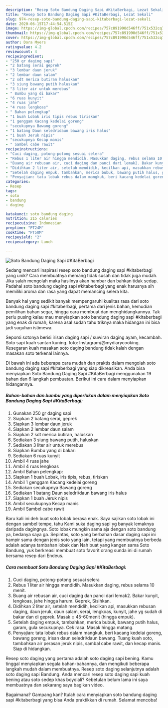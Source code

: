 ```yaml
---
description: "Resep Soto Bandung Daging Sapi #KitaBerbagi, Lezat Sekali"
title: "Resep Soto Bandung Daging Sapi #KitaBerbagi, Lezat Sekali"
slug: 974-resep-soto-bandung-daging-sapi-kitaberbagi-lezat-sekali
date: 2020-06-15T17:44:54.515Z
image: https://img-global.cpcdn.com/recipes/757c891990d546ff/751x532cq70/soto-bandung-daging-sapi-kitaberbagi-foto-resep-utama.jpg
thumbnail: https://img-global.cpcdn.com/recipes/757c891990d546ff/751x532cq70/soto-bandung-daging-sapi-kitaberbagi-foto-resep-utama.jpg
cover: https://img-global.cpcdn.com/recipes/757c891990d546ff/751x532cq70/soto-bandung-daging-sapi-kitaberbagi-foto-resep-utama.jpg
author: Dora Myers
ratingvalue: 4.2
reviewcount: 4
recipeingredient:
- "250 gr daging sapi"
- "2 batang serai geprek"
- "3 lembar daun jeruk"
- "2 lembar daun salam"
- "2 sdt merica butiran haluskan"
- "3 siung bawang putih haluskan"
- "3 liter air untuk merebus"
- " Bumbu yang di bakar"
- "6 ruas kunyit"
- "4 ruas jahe"
- "4 ruas lengkoas"
- " Bahan pelengkap"
- "1 buah Lobak iris tipis rebus tiriskan"
- "1 genggam Kacang kedelai goreng"
- "secukupnya Bawang goreng"
- "1 batang Daun seledridaun bawang iris halus"
- "1 buah Jeruk nipis"
- "secukupnya Kecap manis"
- " Sambel cabe rawit"
recipeinstructions:
- "Cuci daging, potong-potong sesuai selera"
- "Rebus 1 liter air hingga mendidih. Masukkan daging, rebus selama 10 menit."
- "Buang air rebusan air, cuci daging dan panci dari lemak2. Bakar kunyit, lengkoas, jahe hingga harum. Geprek, Sisihkan."
- "Didihkan 2 liter air, setelah mendidih, kecilkan api, masukkan rebusan daging, daun jeruk, daun salam, serai, lengkoas, kunyit, jahe yg sudah di bakar dan di geprek. Masak ± 45-60menit (hingga empuk)."
- "Setelah daging empuk, tambahkan, merica bubuk, bawang putih halus, garam, gula secukupnya. Cek rasa. Masak hingga matang."
- "Penyajian: tata lobak rebus dalam mangkuk, beri kacang kedelai goreng, bawang goreng, irisan daun seledri/daun bawang. Tuang kuah soto, tambahkan air perasan jeruk nipis, sambal cabe rawit, dan kecap manis. Siap di hidangkan."
categories:
- Resep
tags:
- soto
- bandung
- daging

katakunci: soto bandung daging 
nutrition: 215 calories
recipecuisine: Indonesian
preptime: "PT24M"
cooktime: "PT50M"
recipeyield: "2"
recipecategory: Lunch

---
```



![Soto Bandung Daging Sapi #KitaBerbagi](https://img-global.cpcdn.com/recipes/757c891990d546ff/751x532cq70/soto-bandung-daging-sapi-kitaberbagi-foto-resep-utama.jpg)

Sedang mencari inspirasi resep soto bandung daging sapi #kitaberbagi yang unik? Cara membuatnya memang tidak susah dan tidak juga mudah. Jika salah mengolah maka hasilnya akan hambar dan bahkan tidak sedap. Padahal soto bandung daging sapi #kitaberbagi yang enak harusnya sih memiliki aroma dan rasa yang dapat memancing selera kita.

Banyak hal yang sedikit banyak mempengaruhi kualitas rasa dari soto bandung daging sapi #kitaberbagi, pertama dari jenis bahan, kemudian pemilihan bahan segar, hingga cara membuat dan menghidangkannya. Tak perlu pusing kalau mau menyiapkan soto bandung daging sapi #kitaberbagi yang enak di rumah, karena asal sudah tahu triknya maka hidangan ini bisa jadi suguhan istimewa.

Seporsi sotonya berisi irisan daging sapi / suwiran daging ayam, kecambah. Soto sapi kuah santan kuning. foto: Instagram/@mydiarycooking. Kesegaran kuah masakan soto daging bandung tidak kalah dengan masakan soto terkenal lainnya.


Di bawah ini ada beberapa cara mudah dan praktis dalam mengolah soto bandung daging sapi #kitaberbagi yang siap dikreasikan. Anda bisa menyiapkan Soto Bandung Daging Sapi #KitaBerbagi menggunakan 19 bahan dan 6 langkah pembuatan. Berikut ini cara dalam menyiapkan hidangannya.

<!--inarticleads1-->

##### Bahan-bahan dan bumbu yang diperlukan dalam menyiapkan Soto Bandung Daging Sapi #KitaBerbagi:

1. Gunakan 250 gr daging sapi
1. Siapkan 2 batang serai, geprek
1. Siapkan 3 lembar daun jeruk
1. Siapkan 2 lembar daun salam
1. Siapkan 2 sdt merica butiran, haluskan
1. Sediakan 3 siung bawang putih, haluskan
1. Sediakan 3 liter air untuk merebus
1. Siapkan  Bumbu yang di bakar:
1. Sediakan 6 ruas kunyit
1. Ambil 4 ruas jahe
1. Ambil 4 ruas lengkoas
1. Ambil  Bahan pelengkap:
1. Siapkan 1 buah Lobak, iris tipis, rebus, tiriskan
1. Ambil 1 genggam Kacang kedelai goreng
1. Sediakan secukupnya Bawang goreng
1. Sediakan 1 batang Daun seledri/daun bawang iris halus
1. Siapkan 1 buah Jeruk nipis
1. Ambil secukupnya Kecap manis
1. Ambil  Sambel cabe rawit


Baru kali ini deh buat soto lobak berasa enak. Saya sajikan soto lobak ini dengan sambel tempe, tahu Kami suka daging sapi yg banyak lemaknya daripada dagingnya. Soto lobak mungkin sama aja dengan soto bandung ya, bedanya saya ga. Sepintas, soto yang berbahan dasar daging sapi ini hampir sama dengan jenis soto yang lain, tetapi yang membuatnya berbeda adalah adanya tambahan lobak dan Nah buat yang kangen sama Soto Bandung, yuk berkreasi membuat soto favorit orang sunda ini di rumah bersama resep dari Endeus. 

<!--inarticleads2-->

##### Cara membuat Soto Bandung Daging Sapi #KitaBerbagi:

1. Cuci daging, potong-potong sesuai selera
1. Rebus 1 liter air hingga mendidih. Masukkan daging, rebus selama 10 menit.
1. Buang air rebusan air, cuci daging dan panci dari lemak2. Bakar kunyit, lengkoas, jahe hingga harum. Geprek, Sisihkan.
1. Didihkan 2 liter air, setelah mendidih, kecilkan api, masukkan rebusan daging, daun jeruk, daun salam, serai, lengkoas, kunyit, jahe yg sudah di bakar dan di geprek. Masak ± 45-60menit (hingga empuk).
1. Setelah daging empuk, tambahkan, merica bubuk, bawang putih halus, garam, gula secukupnya. Cek rasa. Masak hingga matang.
1. Penyajian: tata lobak rebus dalam mangkuk, beri kacang kedelai goreng, bawang goreng, irisan daun seledri/daun bawang. Tuang kuah soto, tambahkan air perasan jeruk nipis, sambal cabe rawit, dan kecap manis. Siap di hidangkan.


Resep soto daging yang pertama adalah soto daging sapi bening. Kamu tinggal menyiapkan segala bahan-bahannya, dan mengikuti beberapa langkah mudah dalam membuatnya. Resep soto daging selanjutnya adalah soto daging sapi Bandung. Anda mencari resep soto daging sapi kuah bening atau soto sedep khas boyolali? Kebetulan belum lama ini saya membuatnya dan sekarang saya bagikan video. 

Bagaimana? Gampang kan? Itulah cara menyiapkan soto bandung daging sapi #kitaberbagi yang bisa Anda praktikkan di rumah. Selamat mencoba!
